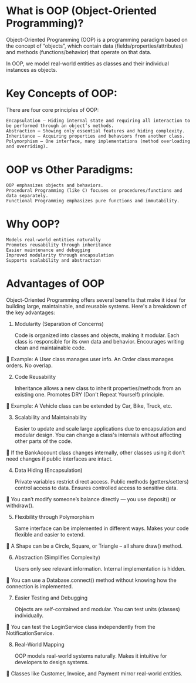# What is OOP (Object-Oriented Programming)?

Object-Oriented Programming (OOP) is a programming paradigm based on the concept of “objects”, which contain data (fields/properties/attributes) and methods (functions/behavior) that operate on that data.

In OOP, we model real-world entities as classes and their individual instances as objects.

# Key Concepts of OOP:

There are four core principles of OOP:

    Encapsulation – Hiding internal state and requiring all interaction to be performed through an object’s methods.
    Abstraction – Showing only essential features and hiding complexity.
    Inheritance – Acquiring properties and behaviors from another class.
    Polymorphism – One interface, many implementations (method overloading and overriding).

# OOP vs Other Paradigms:

    OOP emphasizes objects and behaviors.
    Procedural Programming (like C) focuses on procedures/functions and data separately.
    Functional Programming emphasizes pure functions and immutability.

# Why OOP?

    Models real-world entities naturally
    Promotes reusability through inheritance
    Easier maintenance and debugging
    Improved modularity through encapsulation
    Supports scalability and abstraction

# Advantages of OOP

Object-Oriented Programming offers several benefits that make it ideal for building large, maintainable, and reusable systems. Here's a breakdown of the key advantages:

1. Modularity (Separation of Concerns)

    Code is organized into classes and objects, making it modular.
    Each class is responsible for its own data and behavior.
    Encourages writing clean and maintainable code.

🧠 Example: A User class manages user info. An Order class manages orders. No overlap.

2. Code Reusability

    Inheritance allows a new class to inherit properties/methods from an existing one.
    Promotes DRY (Don't Repeat Yourself) principle.

🧠 Example: A Vehicle class can be extended by Car, Bike, Truck, etc.

3. Scalability and Maintainability

    Easier to update and scale large applications due to encapsulation and modular design.
    You can change a class's internals without affecting other parts of the code.

🧠 If the BankAccount class changes internally, other classes using it don’t need changes if public interfaces are intact.

4. Data Hiding (Encapsulation)

    Private variables restrict direct access.
    Public methods (getters/setters) control access to data.
    Ensures controlled access to sensitive data.

🧠 You can’t modify someone’s balance directly — you use deposit() or withdraw().

5. Flexibility through Polymorphism

    Same interface can be implemented in different ways.
    Makes your code flexible and easier to extend.

🧠 A Shape can be a Circle, Square, or Triangle – all share draw() method.

6. Abstraction (Simplifies Complexity)

    Users only see relevant information.
    Internal implementation is hidden.

🧠 You can use a Database.connect() method without knowing how the connection is implemented.

7. Easier Testing and Debugging

    Objects are self-contained and modular.
    You can test units (classes) individually.

🧠 You can test the LoginService class independently from the NotificationService.

8. Real-World Mapping

    OOP models real-world systems naturally.
    Makes it intuitive for developers to design systems.

🧠 Classes like Customer, Invoice, and Payment mirror real-world entities.
